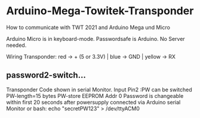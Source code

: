 # Arduino-Mega-Towitek-Transponder
How to communicate with TWT 2021  and Arduino Mega und Micro

Arduino Micro is in keyboard-mode.
Passwordsafe is Arduino. No Server needed.

Wiring Transponder: red -> + (5 or 3.3V) | blue -> GND | yellow -> RX

## password2-switch...
Transponder Code shown in  serial Monitor.
Input Pin2 :PW can be switched
PW-length=15 bytes 
PW-store EEPROM Addr 0
Password is changeable within first 20 seconds after powersupply connected via Arduino serial Monitor or bash: echo "secretPW123" > /dev/ttyACM0

